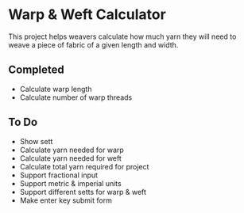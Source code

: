 # Warp &amp; Weft Calculator

This project helps weavers calculate how much yarn they will need to weave a piece of fabric of a given length and width.

## Completed
* Calculate warp length
* Calculate number of warp threads

## To Do
* Show sett
* Calculate yarn needed for warp
* Calculate yarn needed for weft
* Calculate total yarn required for project
* Support fractional input
* Support metric &amp; imperial units
* Support different setts for warp & weft
* Make enter key submit form
